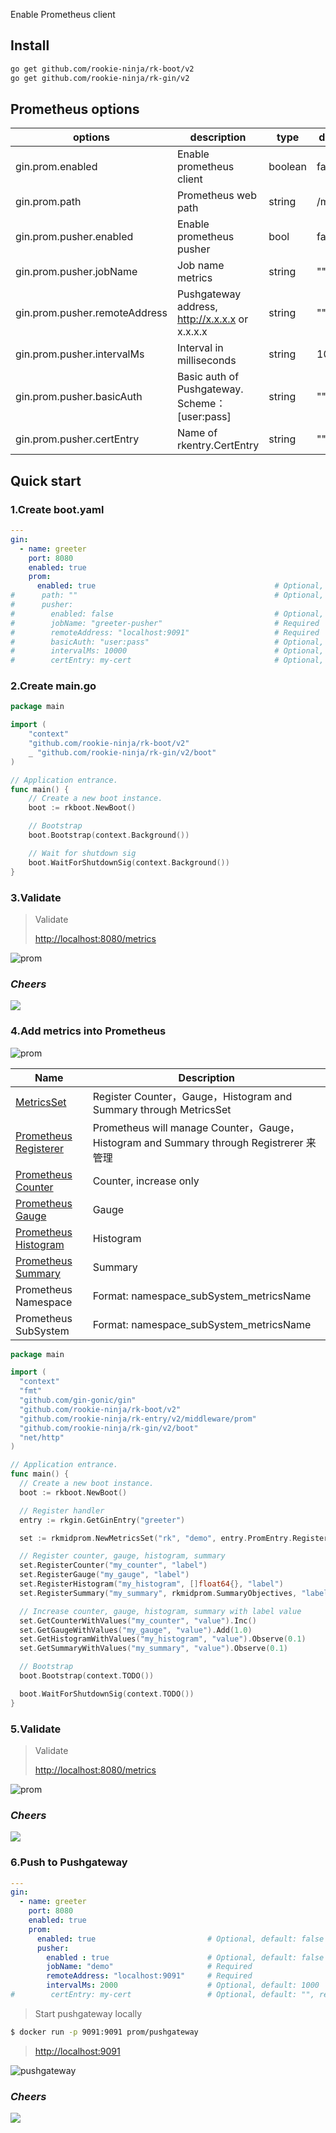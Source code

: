 Enable Prometheus client

## Install
```bash
go get github.com/rookie-ninja/rk-boot/v2
go get github.com/rookie-ninja/rk-gin/v2
```

## Prometheus options
| options           | description                                    | type    | default |
|-------------------------------|------------------------------------------------| ------ | ------ |
| gin.prom.enabled              | Enable prometheus client                       | boolean | false |
| gin.prom.path                 | Prometheus web path                            | string | /metrics |
| gin.prom.pusher.enabled       | Enable prometheus pusher                       | bool | false |
| gin.prom.pusher.jobName       | Job name metrics                               | string | "" |
| gin.prom.pusher.remoteAddress | Pushgateway address, http://x.x.x.x or x.x.x.x | string | "" |
| gin.prom.pusher.intervalMs    | Interval in milliseconds                       | string | 1000 |
| gin.prom.pusher.basicAuth     | Basic auth of Pushgateway. Scheme：[user:pass]  | string | "" |
| gin.prom.pusher.certEntry     | Name of rkentry.CertEntry                      | string | "" |

## Quick start
### 1.Create boot.yaml
```yaml
---
gin:
  - name: greeter
    port: 8080
    enabled: true
    prom:
      enabled: true                                        # Optional, default: false
#      path: ""                                            # Optional, default: "/metrics"
#      pusher:
#        enabled: false                                    # Optional, default: false
#        jobName: "greeter-pusher"                         # Required
#        remoteAddress: "localhost:9091"                   # Required
#        basicAuth: "user:pass"                            # Optional, default: ""
#        intervalMs: 10000                                 # Optional, default: 1000
#        certEntry: my-cert                                # Optional, default: "", reference of cert entry declared above
```

### 2.Create main.go
```go
package main

import (
	"context"
    "github.com/rookie-ninja/rk-boot/v2"
	_ "github.com/rookie-ninja/rk-gin/v2/boot"
)

// Application entrance.
func main() {
	// Create a new boot instance.
	boot := rkboot.NewBoot()

	// Bootstrap
	boot.Bootstrap(context.Background())

	// Wait for shutdown sig
	boot.WaitForShutdownSig(context.Background())
}
```

### 3.Validate
> Validate
>
> [http://localhost:8080/metrics](http://localhost:8080/metrics)

![prom](../../img/user-guide/gin/basic/gin-prom.png)

### _**Cheers**_
![](../../img/user-guide/cheers.png)

### 4.Add metrics into Prometheus
![prom](../../img/user-guide/gin/basic/gin-prom-arch.png)

| Name                                                                                                    | Description                                                                        |
|---------------------------------------------------------------------------------------------------------|------------------------------------------------------------------------------------|
| [MetricsSet](https://github.com/rookie-ninja/rk-prom/blob/master/metrics_set.go)                        | Register Counter，Gauge，Histogram and Summary through MetricsSet                    |
| [Prometheus Registerer](https://github.com/prometheus/client_golang/blob/master/prometheus/registry.go) | Prometheus will manage Counter，Gauge，Histogram and Summary through Registrerer 来管理 |
| [Prometheus Counter](https://prometheus.io/docs/concepts/metric_types/#counter)                         | Counter, increase only                                                             |
| [Prometheus Gauge](https://prometheus.io/docs/concepts/metric_types/#gauge)                             | Gauge                                                                              |
| [Prometheus Histogram](https://prometheus.io/docs/concepts/metric_types/#histogram)                     | Histogram                                                                          |
| [Prometheus Summary](https://prometheus.io/docs/concepts/metric_types/#summary)                         | Summary                                                                            |
| Prometheus Namespace                                                                                    | Format: namespace_subSystem_metricsName                                            |
| Prometheus SubSystem                                                                                    | Format: namespace_subSystem_metricsName                                            |

```go
package main

import (
  "context"
  "fmt"
  "github.com/gin-gonic/gin"
  "github.com/rookie-ninja/rk-boot/v2"
  "github.com/rookie-ninja/rk-entry/v2/middleware/prom"
  "github.com/rookie-ninja/rk-gin/v2/boot"
  "net/http"
)

// Application entrance.
func main() {
  // Create a new boot instance.
  boot := rkboot.NewBoot()

  // Register handler
  entry := rkgin.GetGinEntry("greeter")

  set := rkmidprom.NewMetricsSet("rk", "demo", entry.PromEntry.Registerer)

  // Register counter, gauge, histogram, summary
  set.RegisterCounter("my_counter", "label")
  set.RegisterGauge("my_gauge", "label")
  set.RegisterHistogram("my_histogram", []float64{}, "label")
  set.RegisterSummary("my_summary", rkmidprom.SummaryObjectives, "label")

  // Increase counter, gauge, histogram, summary with label value
  set.GetCounterWithValues("my_counter", "value").Inc()
  set.GetGaugeWithValues("my_gauge", "value").Add(1.0)
  set.GetHistogramWithValues("my_histogram", "value").Observe(0.1)
  set.GetSummaryWithValues("my_summary", "value").Observe(0.1)

  // Bootstrap
  boot.Bootstrap(context.TODO())

  boot.WaitForShutdownSig(context.TODO())
}
```

### 5.Validate
> Validate
>
> [http://localhost:8080/metrics](http://localhost:8080/metrics)

![prom](../../img/user-guide/gin/basic/gin-prom-value.png)

### _**Cheers**_
![](../../img/user-guide/cheers.png)

### 6.Push to Pushgateway

```yaml
---
gin:
  - name: greeter
    port: 8080
    enabled: true
    prom:
      enabled: true                         # Optional, default: false
      pusher:
        enabled : true                      # Optional, default: false
        jobName: "demo"                     # Required
        remoteAddress: "localhost:9091"     # Required
        intervalMs: 2000                    # Optional, default: 1000
#        certEntry: my-cert                 # Optional, default: "", reference of cert entry declared above
```

> Start pushgateway locally
```bash
$ docker run -p 9091:9091 prom/pushgateway
```

> [http://localhost:9091](http://localhost:9091)

![pushgateway](../../img/user-guide/gin/basic/gin-prom-pusher.png)

### _**Cheers**_
![](../../img/user-guide/cheers.png)